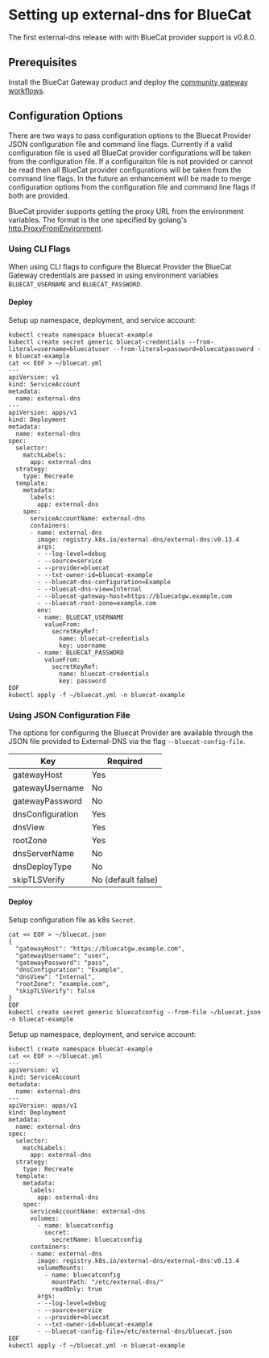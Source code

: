 # Setting up external-dns for BlueCat

The first external-dns release with with BlueCat provider support is v0.8.0.

## Prerequisites
Install the BlueCat Gateway product and deploy the [community gateway workflows](https://github.com/bluecatlabs/gateway-workflows).

## Configuration Options

There are two ways to pass configuration options to the Bluecat Provider JSON configuration file and command line flags. Currently if a valid configuration file is used all
BlueCat provider configurations will be taken from the configuration file. If a configuraiton file is not provided or cannot be read then all BlueCat provider configurations will
be taken from the command line flags. In the future an enhancement will be made to merge configuration options from the configuration file and command line flags if both are provided.

BlueCat provider supports getting the proxy URL from the environment variables. The format is the one specified by golang's [http.ProxyFromEnvironment](https://pkg.go.dev/net/http#ProxyFromEnvironment).

### Using CLI Flags
When using CLI flags to configure the Bluecat Provider the BlueCat Gateway credentials are passed in using environment variables `BLUECAT_USERNAME` and `BLUECAT_PASSWORD`.

#### Deploy
Setup up namespace, deployment, and service account:
```
kubectl create namespace bluecat-example
kubectl create secret generic bluecat-credentials --from-literal=username=bluecatuser --from-literal=password=bluecatpassword -n bluecat-example
cat << EOF > ~/bluecat.yml
---
apiVersion: v1
kind: ServiceAccount
metadata:
  name: external-dns
---
apiVersion: apps/v1
kind: Deployment
metadata:
  name: external-dns
spec:
  selector:
    matchLabels:
      app: external-dns
  strategy:
    type: Recreate
  template:
    metadata:
      labels:
        app: external-dns
    spec:
      serviceAccountName: external-dns
      containers:
      - name: external-dns
        image: registry.k8s.io/external-dns/external-dns:v0.13.4
        args:
        - --log-level=debug
        - --source=service
        - --provider=bluecat
        - --txt-owner-id=bluecat-example
        - --bluecat-dns-configuration=Example
        - --bluecat-dns-view=Internal
        - --bluecat-gateway-host=https://bluecatgw.example.com
        - --bluecat-root-zone=example.com
        env:
        - name: BLUECAT_USERNAME
          valueFrom:
            secretKeyRef:
              name: bluecat-credentials
              key: username
        - name: BLUECAT_PASSWORD
          valueFrom:
            secretKeyRef:
              name: bluecat-credentials
              key: password
EOF
kubectl apply -f ~/bluecat.yml -n bluecat-example
```


### Using JSON Configuration File
The options for configuring the Bluecat Provider are available through the JSON file provided to External-DNS via the flag `--bluecat-config-file`.

| Key               | Required           |
| ----------------- | ------------------ |
| gatewayHost       | Yes                |
| gatewayUsername   | No                 |
| gatewayPassword   | No                 |
| dnsConfiguration  | Yes                |
| dnsView           | Yes                |
| rootZone          | Yes                |
| dnsServerName     | No                 |
| dnsDeployType     | No                 |
| skipTLSVerify     | No (default false) |

#### Deploy
Setup configuration file as k8s `Secret`.
```
cat << EOF > ~/bluecat.json
{
  "gatewayHost": "https://bluecatgw.example.com",
  "gatewayUsername": "user",
  "gatewayPassword": "pass",
  "dnsConfiguration": "Example",
  "dnsView": "Internal",
  "rootZone": "example.com",
  "skipTLSVerify": false
}
EOF
kubectl create secret generic bluecatconfig --from-file ~/bluecat.json -n bluecat-example
```

Setup up namespace, deployment, and service account:
```
kubectl create namespace bluecat-example
cat << EOF > ~/bluecat.yml
---
apiVersion: v1
kind: ServiceAccount
metadata:
  name: external-dns
---
apiVersion: apps/v1
kind: Deployment
metadata:
  name: external-dns
spec:
  selector:
    matchLabels:
      app: external-dns
  strategy:
    type: Recreate
  template:
    metadata:
      labels:
        app: external-dns
    spec:
      serviceAccountName: external-dns
      volumes:
        - name: bluecatconfig
          secret:
            secretName: bluecatconfig
      containers:
      - name: external-dns
        image: registry.k8s.io/external-dns/external-dns:v0.13.4
        volumeMounts:
          - name: bluecatconfig
            mountPath: "/etc/external-dns/"
            readOnly: true
        args:
        - --log-level=debug
        - --source=service
        - --provider=bluecat
        - --txt-owner-id=bluecat-example
        - --bluecat-config-file=/etc/external-dns/bluecat.json
EOF
kubectl apply -f ~/bluecat.yml -n bluecat-example
```
